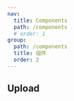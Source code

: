 ```yaml
---
nav:
  title: Components
  path: /components
  # order: 1
group:
  path: /components
  title: 组件
  order: 2
---
```


## Upload

<code src="./example/index.jsx"></code>

<API src="/API/imgAPI.tsx"></API>
